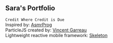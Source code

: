 ## Sara's Portfolio

`Credit Where Credit is Due` <br>
Inspired by: [AsmrProg](https://github.com/AsmrProg-YT)<br>
ParticleJS created by: [Vincent Garreau](https://github.com/VincentGarreau/particles.js) <br>
Lightweight reactive mobile framework: [Skeleton](https://cdnjs.cloudflare.com/ajax/libs/skeleton/2.0.4/skeleton.min.css)

